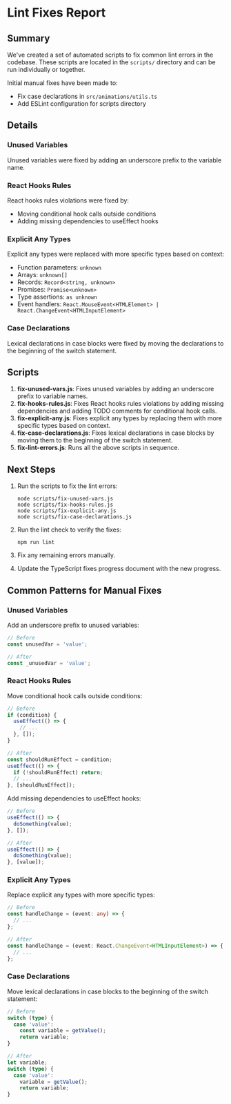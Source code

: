 # Lint Fixes Report

## Summary

We've created a set of automated scripts to fix common lint errors in the codebase. These scripts are located in the `scripts/` directory and can be run individually or together.

Initial manual fixes have been made to:
- Fix case declarations in `src/animations/utils.ts`
- Add ESLint configuration for scripts directory

## Details

### Unused Variables

Unused variables were fixed by adding an underscore prefix to the variable name.

### React Hooks Rules

React hooks rules violations were fixed by:
- Moving conditional hook calls outside conditions
- Adding missing dependencies to useEffect hooks

### Explicit Any Types

Explicit any types were replaced with more specific types based on context:
- Function parameters: `unknown`
- Arrays: `unknown[]`
- Records: `Record<string, unknown>`
- Promises: `Promise<unknown>`
- Type assertions: `as unknown`
- Event handlers: `React.MouseEvent<HTMLElement> | React.ChangeEvent<HTMLInputElement>`

### Case Declarations

Lexical declarations in case blocks were fixed by moving the declarations to the beginning of the switch statement.

## Scripts

1. **fix-unused-vars.js**: Fixes unused variables by adding an underscore prefix to variable names.
2. **fix-hooks-rules.js**: Fixes React hooks rules violations by adding missing dependencies and adding TODO comments for conditional hook calls.
3. **fix-explicit-any.js**: Fixes explicit any types by replacing them with more specific types based on context.
4. **fix-case-declarations.js**: Fixes lexical declarations in case blocks by moving them to the beginning of the switch statement.
5. **fix-lint-errors.js**: Runs all the above scripts in sequence.

## Next Steps

1. Run the scripts to fix the lint errors:
   ```
   node scripts/fix-unused-vars.js
   node scripts/fix-hooks-rules.js
   node scripts/fix-explicit-any.js
   node scripts/fix-case-declarations.js
   ```

2. Run the lint check to verify the fixes:
   ```
   npm run lint
   ```

3. Fix any remaining errors manually.

4. Update the TypeScript fixes progress document with the new progress.

## Common Patterns for Manual Fixes

### Unused Variables

Add an underscore prefix to unused variables:

```typescript
// Before
const unusedVar = 'value';

// After
const _unusedVar = 'value';
```

### React Hooks Rules

Move conditional hook calls outside conditions:

```typescript
// Before
if (condition) {
  useEffect(() => {
    // ...
  }, []);
}

// After
const shouldRunEffect = condition;
useEffect(() => {
  if (!shouldRunEffect) return;
  // ...
}, [shouldRunEffect]);
```

Add missing dependencies to useEffect hooks:

```typescript
// Before
useEffect(() => {
  doSomething(value);
}, []);

// After
useEffect(() => {
  doSomething(value);
}, [value]);
```

### Explicit Any Types

Replace explicit any types with more specific types:

```typescript
// Before
const handleChange = (event: any) => {
  // ...
};

// After
const handleChange = (event: React.ChangeEvent<HTMLInputElement>) => {
  // ...
};
```

### Case Declarations

Move lexical declarations in case blocks to the beginning of the switch statement:

```typescript
// Before
switch (type) {
  case 'value':
    const variable = getValue();
    return variable;
}

// After
let variable;
switch (type) {
  case 'value':
    variable = getValue();
    return variable;
}
```
